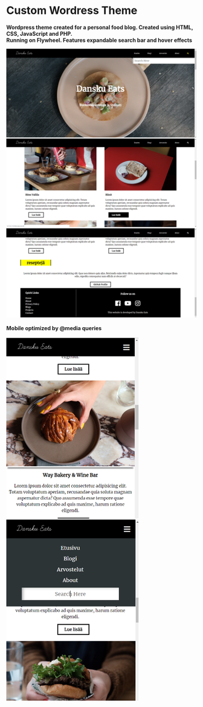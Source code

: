 # Custom Wordress Theme
<b>Wordpress theme created for a personal food blog. Created using HTML, CSS, JavaScript and PHP.</b><br>
<b>Running on Flywheel. Features expandable search bar and hover effects</b>

<img src="danskuEatsScreenshots/Screenshot2.png" width=700>
<img src="danskuEatsScreenshots/Screenshot3.png" width=700>
<img src="danskuEatsScreenshots/Screenshot4.png" width=700>
<br>
<br>
<b>Mobile optimized by @media queries</b>
<br>
<br>
<img src="danskuEatsScreenshots/Screenshot5.png" width=350><img src="danskuEatsScreenshots/Screenshot6.png" width=350>
